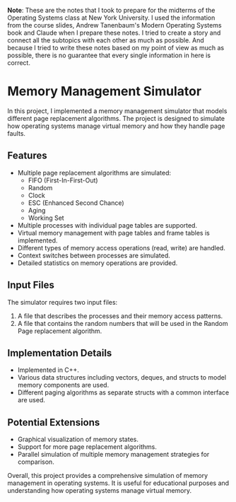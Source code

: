 **Note**: These are the notes that I took to prepare for the midterms of the Operating Systems class at New York University. I used the information from the course slides, Andrew Tanenbaum's Modern Operating Systems book and Claude when I prepare these notes. I tried to create a story and connect all the subtopics with each other as much as possible. And because I tried to write these notes based on my point of view as much as possible, there is no guarantee that every single information in here is correct.

# Memory Management Simulator

In this project, I implemented a memory management simulator that models different page replacement algorithms. The project is designed to simulate how operating systems manage virtual memory and how they handle page faults.

## Features

- Multiple page replacement algorithms are simulated:
  - FIFO (First-In-First-Out)
  - Random
  - Clock
  - ESC (Enhanced Second Chance)
  - Aging
  - Working Set
- Multiple processes with individual page tables are supported.
- Virtual memory management with page tables and frame tables is implemented.
- Different types of memory access operations (read, write) are handled.
- Context switches between processes are simulated.
- Detailed statistics on memory operations are provided.

## Input Files

The simulator requires two input files:
1. A file that describes the processes and their memory access patterns.
2. A file that contains the random numbers that will be used in the Random Page replacement algorithm.

## Implementation Details

- Implemented in C++.
- Various data structures including vectors, deques, and structs to model memory components are used.
- Different paging algorithms as separate structs with a common interface are used.

## Potential Extensions

- Graphical visualization of memory states.
- Support for more page replacement algorithms.
- Parallel simulation of multiple memory management strategies for comparison.

Overall, this project provides a comprehensive simulation of memory management in operating systems. It is useful for educational purposes and understanding how operating systems manage virtual memory.


